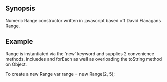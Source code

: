## Synopsis
Numeric Range constructor written in javascript based off David Flanagans Range.

## Example
Range is instantiated via the 'new' keyword and supplies 2 convenience methods, incluedes and forEach as well as overloading the toString method on Object.

To create a new Range
var range = new Range(2, 5);



